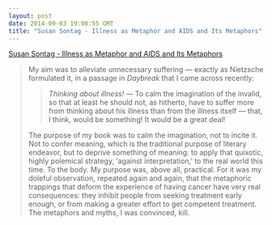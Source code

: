 ```yaml
---
layout: post
date: 2014-09-03 19:00:55 GMT
title: "Susan Sontag - Illness as Metaphor and AIDS and Its Metaphors"
---
```

<a href="http://www.amazon.in/gp/product/0141187123/ref=as_li_tl?ie=UTF8&amp;camp=3626&amp;creative=24822&amp;creativeASIN=0141187123&amp;linkCode=as2&amp;tag=arpstum-21">Susan Sontag - Illness as Metaphor and AIDS and Its Metaphors</a><img src="http://ir-in.amazon-adsystem.com/e/ir?t=arpstum-21&amp;l=as2&amp;o=31&amp;a=0141187123" width="1" height="1" border="0" alt="" style="border:none !important; margin:0px !important;"/>

<blockquote><p>My aim was to alleviate unnecessary suffering — exactly as Nietzsche formulated it, in a passage in <em>Daybreak</em> that I came across recently:

</p><blockquote>
<em>Thinking about illness!</em> — To calm the imagination of the invalid, so that at least he should not, as hitherto, have to suffer more from thinking about his illness than from the illness itself — that, I think, would be something! It would be a great deal!
</blockquote>

The purpose of my book was to calm the imagination, not to incite it. Not to confer meaning, which is the traditional purpose of literary endeavor, but to deprive something of meaning: to apply that quixotic, highly polemical strategy, ‘against interpretation,’ to the real world this time. To the body. My purpose was, above all, practical. For it was my doleful observation, repeated again and again, that the metaphoric trappings that deform the experience of having cancer have very real consequences: they inhibit people from seeking treatment early enough, or from making a greater effort to get competent treatment. The metaphors and myths, I was convinced, kill.</blockquote>
